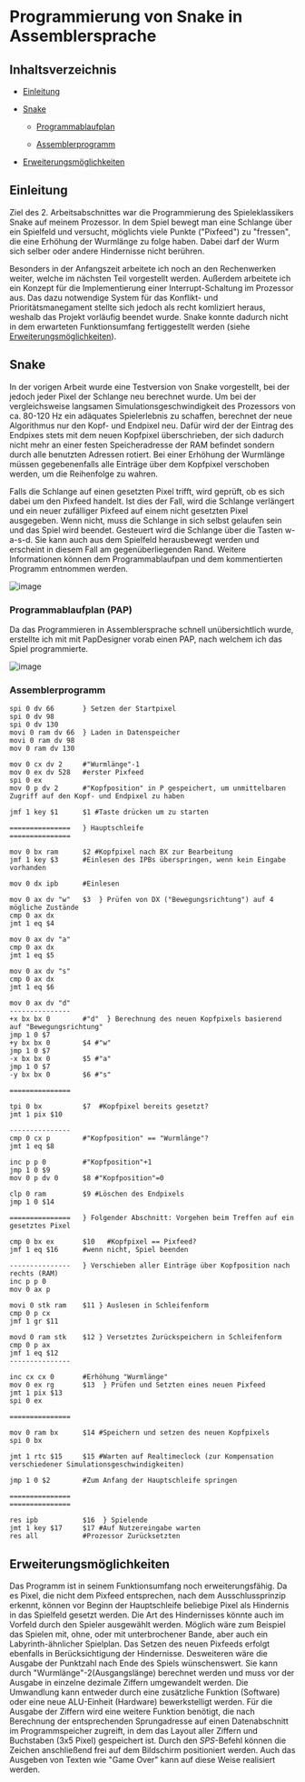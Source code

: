 # Programmierung von Snake in Assemblersprache

## Inhaltsverzeichnis

- [Einleitung](#1)

- [Snake](#2)

  - [Programmablaufplan](#2.1)

  - [Assemblerprogramm](#2.2)

- [Erweiterungsmöglichkeiten](#3)

## Einleitung<a name="1"></a>

Ziel des 2. Arbeitsabschnittes war die Programmierung des Spieleklassikers Snake auf meinem Prozessor. In dem Spiel bewegt man eine Schlange über ein Spielfeld und versucht, möglichts viele Punkte ("Pixfeed") zu "fressen", die eine Erhöhung der Wurmlänge zu folge haben. Dabei darf der Wurm sich selber oder andere Hindernisse nicht berühren. 

Besonders in der Anfangszeit arbeitete ich noch an den Rechenwerken weiter, welche im nächsten Teil vorgestellt werden. Außerdem arbeitete ich ein Konzept für die Implementierung einer Interrupt-Schaltung im Prozessor aus. Das dazu notwendige System für das Konflikt- und Prioritätsmanegament stellte sich jedoch als recht komliziert heraus, weshalb das Projekt vorläufig beendet wurde. Snake konnte dadurch nicht in dem erwarteten Funktionsumfang fertiggestellt werden (siehe [Erweiterungsmöglichkeiten](#3)).

## Snake<a name="2"></a>

In der vorigen Arbeit wurde eine Testversion von Snake vorgestellt, bei der jedoch jeder Pixel der Schlange neu berechnet wurde. Um bei der vergleichsweise langsamen Simulationsgeschwindigkeit des Prozessors von ca. 80-120 Hz ein adäquates Spielerlebnis zu schaffen, berechnet der neue Algorithmus nur den Kopf- und Endpixel neu. Dafür wird der der Eintrag des Endpixes stets mit dem neuen Kopfpixel überschrieben, der sich dadurch nicht mehr an einer festen Speicheradresse der RAM befindet sondern durch alle benutzten Adressen rotiert. Bei einer Erhöhung der Wurmlänge müssen gegebenenfalls alle Einträge über dem Kopfpixel verschoben werden, um die Reihenfolge zu wahren. 

Falls die Schlange auf einen gesetzten Pixel trifft, wird geprüft, ob es sich dabei um den Pixfeed handelt. Ist dies der Fall, wird die Schlange verlängert und ein neuer zufälliger Pixfeed auf einem nicht gesetzten Pixel ausgegeben. Wenn nicht, muss die Schlange in sich selbst gelaufen sein und das Spiel wird beendet. Gesteuert wird die Schlange über die Tasten w-a-s-d. Sie kann auch aus dem Spielfeld herausbewegt werden und erscheint in diesem Fall am gegenüberliegenden Rand. Weitere Informationen können dem Programmablaufpan und dem kommentierten Programm entnommen werden.  

![image](https://user-images.githubusercontent.com/31915930/36232751-47aafb2e-11e3-11e8-98b5-9839d7ebaf21.png)

### Programmablaufplan (PAP)<a name="2.1"></a>

Da das Programmieren in Assemblersprache schnell unübersichtlich wurde, erstellte ich mit mit PapDesigner vorab einen PAP, nach welchem ich das Spiel programmierte. 

![image](https://user-images.githubusercontent.com/31915930/36232327-aa944b0c-11e1-11e8-94c6-d0355de4ba2c.png)

### Assemblerprogramm<a name="2.2"></a>


```
spi 0 dv 66       } Setzen der Startpixel 
spi 0 dv 98
spi 0 dv 130
movi 0 ram dv 66  } Laden in Datenspeicher
movi 0 ram dv 98
mov 0 ram dv 130

mov 0 cx dv 2     #"Wurmlänge"-1
mov 0 ex dv 528   #erster Pixfeed
spi 0 ex
mov 0 p dv 2      #"Kopfposition" in P gespeichert, um unmittelbaren Zugriff auf den Kopf- und Endpixel zu haben

jmf 1 key $1      $1 #Taste drücken um zu starten

===============   } Hauptschleife
===============

mov 0 bx ram      $2 #Kopfpixel nach BX zur Bearbeitung
jmf 1 key $3      #Einlesen des IPBs überspringen, wenn kein Eingabe vorhanden

mov 0 dx ipb      #Einlesen

mov 0 ax dv "w"   $3  } Prüfen von DX ("Bewegungsrichtung") auf 4 mögliche Zustände
cmp 0 ax dx
jmt 1 eq $4

mov 0 ax dv "a"
cmp 0 ax dx
jmt 1 eq $5

mov 0 ax dv "s"
cmp 0 ax dx
jmt 1 eq $6

mov 0 ax dv "d" 
---------------
+x bx bx 0        #"d"  } Berechnung des neuen Kopfpixels basierend auf "Bewegungsrichtung"
jmp 1 0 $7
+y bx bx 0        $4 #"w"
jmp 1 0 $7
-x bx bx 0        $5 #"a"
jmp 1 0 $7
-y bx bx 0        $6 #"s"

===============

tpi 0 bx          $7  #Kopfpixel bereits gesetzt?
jmt 1 pix $10

---------------
cmp 0 cx p        #"Kopfposition" == "Wurmlänge"?
jmt 1 eq $8

inc p p 0         #"Kopfposition"+1
jmp 1 0 $9
mov 0 p dv 0      $8 #"Kopfposition"=0

clp 0 ram         $9 #Löschen des Endpixels
jmp 1 0 $14

===============   } Folgender Abschnitt: Vorgehen beim Treffen auf ein gesetztes Pixel

cmp 0 bx ex       $10	#Kopfpixel == Pixfeed?
jmf 1 eq $16      #wenn nicht, Spiel beenden

---------------   } Verschieben aller Einträge über Kopfposition nach rechts (RAM)
inc p p 0
mov 0 ax p

movi 0 stk ram    $11 } Auslesen in Schleifenform
cmp 0 p cx
jmf 1 gr $11

movd 0 ram stk    $12 } Versetztes Zurückspeichern in Schleifenform
cmp 0 p ax
jmf 1 eq $12
---------------

inc cx cx 0       #Erhöhung "Wurmlänge"
mov 0 ex rg       $13  } Prüfen und Setzten eines neuen Pixfeed
jmt 1 pix $13
spi 0 ex			

===============

mov 0 ram bx      $14 #Speichern und setzen des neuen Kopfpixels
spi 0 bx 

jmt 1 rtc $15     $15 #Warten auf Realtimeclock (zur Kompensation verschiedener Simulationsgeschwindigkeiten)

jmp 1 0 $2        #Zum Anfang der Hauptschleife springen

===============
===============

res ipb           $16  } Spielende
jmt 1 key $17     $17 #Auf Nutzereingabe warten
res all           #Prozessor Zurücksetzten
```

## Erweiterungsmöglichkeiten<a name="3"></a>

Das Programm ist in seinem Funktionsumfang noch erweiterungsfähig. Da es Pixel, die nicht dem Pixfeed entsprechen, nach dem Ausschlussprinzip erkennt, können vor Beginn der Hauptschleife beliebige Pixel als Hindernis in das Spielfeld gesetzt werden. Die Art des Hindernisses könnte auch im Vorfeld durch den Spieler ausgewählt werden. Möglich wäre zum Beispiel das Spielen mit, ohne, oder mit unterbrochener Bande, aber auch ein Labyrinth-ähnlicher Spielplan. Das Setzen des neuen Pixfeeds erfolgt ebenfalls in Berücksichtigung der Hindernisse.
Desweiteren wäre die Ausgabe der Punktzahl nach Ende des Spiels wünschenswert. Sie kann durch "Wurmlänge"-2(Ausgangslänge) berechnet werden und muss vor der Ausgabe in einzelne dezimale Ziffern umgewandelt werden. Die Umwandlung kann entweder durch eine zusätzliche Funktion (Software) oder eine neue ALU-Einheit (Hardware) bewerkstelligt werden. Für die Ausgabe der Ziffern wird eine weitere Funktion benötigt, die nach Berechnung der entsprechenden Sprungadresse auf einen Datenabschnitt im Programmspeicher zugreift, in dem das Layout aller Ziffern und Buchstaben (3x5 Pixel) gespeichert ist. Durch den *SPS*-Befehl können die Zeichen anschließend frei auf dem Bildschirm positioniert werden. Auch das Ausgeben von Texten wie "Game Over" kann auf diese Weise realisiert werden.
